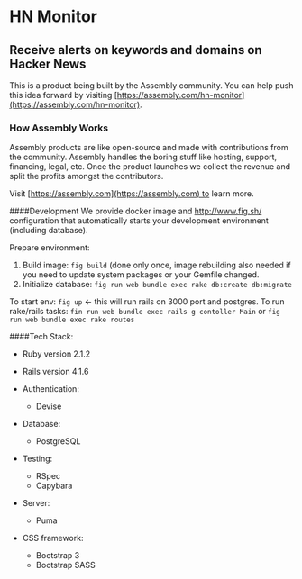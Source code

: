 # HN Monitor

## Receive alerts on keywords and domains on Hacker News

This is a product being built by the Assembly community. You can help push this idea forward by visiting [https://assembly.com/hn-monitor](https://assembly.com/hn-monitor).

### How Assembly Works

Assembly products are like open-source and made with contributions from the community. Assembly handles the boring stuff like hosting, support, financing, legal, etc. Once the product launches we collect the revenue and split the profits amongst the contributors.

Visit [https://assembly.com](https://assembly.com) to learn more.

####Development
We provide docker image and http://www.fig.sh/ configuration that automatically starts your development environment (including database).

Prepare environment:
1. Build image: `fig build` (done only once, image rebuilding also needed if you need to update system packages or your Gemfile changed.
2. Initialize database: `fig run web bundle exec rake db:create db:migrate`

To start env: `fig up` <- this will run rails on 3000 port and postgres.
To run rake/rails tasks: `fin run web bundle exec rails g contoller Main` or `fig run web bundle exec rake routes`

####Tech Stack:
- Ruby version 2.1.2
- Rails version 4.1.6

- Authentication:
  - Devise

- Database:
  - PostgreSQL

- Testing:
  - RSpec
  - Capybara

- Server:
  - Puma

- CSS framework:
  - Bootstrap 3
  - Bootstrap SASS


